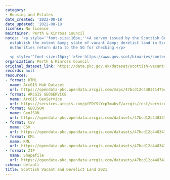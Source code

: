 ```yaml
---
category:
- Housing and Estates
date_created: '2022-08-18'
date_updated: '2022-08-18'
license: No licence
maintainer: Perth & Kinross Council
notes: '<p style=''font-size:16px;''>A survey issued by the Scottish Government to
  establish the extent &amp; state of vacant &amp; derelict land in Scotland. Local
  Authorities return data to the SG for checking.</p>

  <p style=''font-size:16px;''>See https://www.gov.scot/binaries/content/documents/govscot/publications/statistics/2019/08/scottish-vacant-and-derelict-land-survey-guidance-notes/documents/scottish-vacant-and-derelict-land-survey-guidance-notes/scottish-vacant-and-derelict-land-survey-guidance-notes/govscot%3Adocument/Scottish%2BVacant%2Band%2BDerelict%2BLand%2BSurvey%2B2020%2B-%2BAdmin%2B-%2BGuidance.pdf</p>'
organization: Perth & Kinross Council
original_dataset_link: https://data.pkc.gov.uk/dataset/scottish-vacant-and-derelict-land-2021
records: null
resources:
- format: HTML
  name: ArcGIS Hub Dataset
  url: https://opendata-pkc.opendata.arcgis.com/maps/47bcd12c44834147bca0741cb9501ba8_0
- format: ARCGIS GEOSERVICE
  name: ArcGIS GeoService
  url: https://services.arcgis.com/pfFDYSlYcp7mabvZ/arcgis/rest/services/Scottish_Vacant_and_Derelict_Land_2021/FeatureServer/0
- format: GEOJSON
  name: GeoJSON
  url: https://opendata-pkc.opendata.arcgis.com/datasets/47bcd12c44834147bca0741cb9501ba8_0.geojson?outSR=%7B%22latestWkid%22%3A27700%2C%22wkid%22%3A27700%7D
- format: CSV
  name: CSV
  url: https://opendata-pkc.opendata.arcgis.com/datasets/47bcd12c44834147bca0741cb9501ba8_0.csv?outSR=%7B%22latestWkid%22%3A27700%2C%22wkid%22%3A27700%7D
- format: KML
  name: KML
  url: https://opendata-pkc.opendata.arcgis.com/datasets/47bcd12c44834147bca0741cb9501ba8_0.kml?outSR=%7B%22latestWkid%22%3A27700%2C%22wkid%22%3A27700%7D
- format: ZIP
  name: Shapefile
  url: https://opendata-pkc.opendata.arcgis.com/datasets/47bcd12c44834147bca0741cb9501ba8_0.zip?outSR=%7B%22latestWkid%22%3A27700%2C%22wkid%22%3A27700%7D
schema: default
title: Scottish Vacant and Derelict Land 2021
---
```

